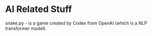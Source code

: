 # AI Related Stuff

snake.py - is a game created by Codex from OpenAI (which is a NLP transformer model).
